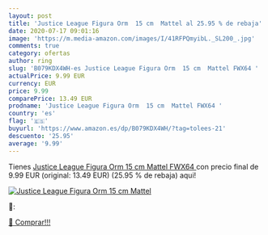 ```yaml
---
layout: post
title: 'Justice League Figura Orm  15 cm  Mattel al 25.95 % de rebaja'
date: 2020-07-17 09:01:16
image: 'https://m.media-amazon.com/images/I/41RFPQmyibL._SL200_.jpg'
comments: true
category: ofertas
author: ring
slug: 'B079KDX4WH-es Justice League Figura Orm  15 cm  Mattel FWX64 '
actualPrice: 9.99 EUR
currency: EUR
price: 9.99
comparePrice: 13.49 EUR
prodname: 'Justice League Figura Orm  15 cm  Mattel FWX64 '
country: 'es'
flag: '🇪🇸'
buyurl: 'https://www.amazon.es/dp/B079KDX4WH/?tag=tolees-21'
descuento: '25.95'
average: '9.99'
---
```


Tienes [Justice League Figura Orm  15 cm  Mattel FWX64 ](https://www.amazon.es/dp/B079KDX4WH/?tag=tolees-21) con precio final de  9.99 EUR (original: 13.49 EUR) (25.95 %  de rebaja) aqui!

[![Justice League Figura Orm  15 cm  Mattel](https://m.media-amazon.com/images/I/41RFPQmyibL._SL200_.jpg)](https://www.amazon.es/dp/B079KDX4WH/?tag=tolees-21)

🔎:


[🛒 Comprar!!!](https://www.amazon.es/dp/B079KDX4WH/?tag=tolees-21)
